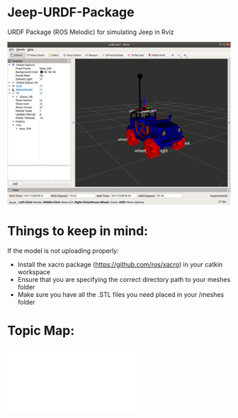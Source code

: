 # Jeep-URDF-Package
URDF Package (ROS Melodic) for simulating Jeep in Rviz

![image](images/RVIZ_Development_1.png?raw=true)

# Things to keep in mind:

If the model is not uploading properly: 
  - Install the xacro package (https://github.com/ros/xacro) in your catkin workspace
  - Ensure that you are specifying the correct directory path to your meshes folder
  - Make sure you have all the .STL files you need placed in your /meshes folder


# Topic Map:
![image](images/frames.pdf?raw=true)

